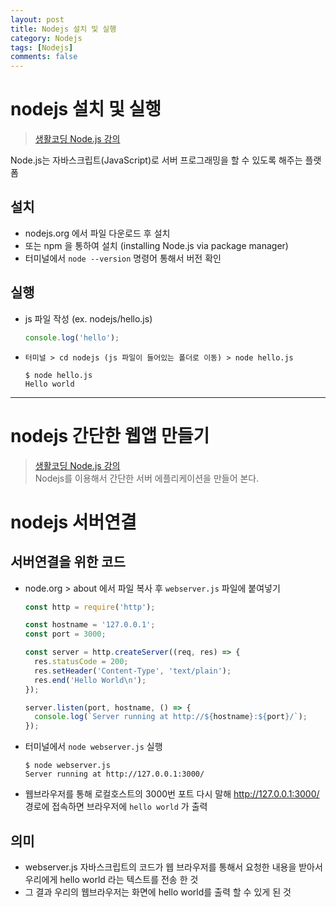 ```yaml
---
layout: post
title: Nodejs 설치 및 실행
category: Nodejs
tags: [Nodejs]
comments: false
---
```

# nodejs 설치 및 실행
> [생활코딩 Node.js 강의](https://www.inflearn.com/course/nodejs-%EA%B0%95%EC%A2%8C-%EC%83%9D%ED%99%9C%EC%BD%94%EB%94%A9#)

Node.js는 자바스크립트(JavaScript)로 서버 프로그래밍을 할 수 있도록 해주는 플랫폼

## 설치
-  nodejs.org 에서 파일 다운로드 후 설치
-  또는 npm 을 통하여 설치 (installing Node.js via package manager)
-  터미널에서 `node --version` 명령어 통해서 버전 확인

## 실행
- js 파일 작성 (ex. nodejs/hello.js)

  ```javascript
  console.log('hello');
  ```
- `터미널 > cd nodejs (js 파일이 들어있는 폴더로 이동) > node hello.js`

  ```
  $ node hello.js
  Hello world
  ```
---

# nodejs 간단한 웹앱 만들기
> [생활코딩 Node.js 강의](https://www.inflearn.com/course/nodejs-%EA%B0%95%EC%A2%8C-%EC%83%9D%ED%99%9C%EC%BD%94%EB%94%A9#)   
> Nodejs를 이용해서 간단한 서버 에플리케이션을 만들어 본다.

# nodejs 서버연결

## 서버연결을 위한 코드
- node.org > about 에서 파일 복사 후 `webserver.js` 파일에 붙여넣기

  ```javascript
  const http = require('http');

  const hostname = '127.0.0.1';
  const port = 3000;

  const server = http.createServer((req, res) => {
    res.statusCode = 200;
    res.setHeader('Content-Type', 'text/plain');
    res.end('Hello World\n');
  });

  server.listen(port, hostname, () => {
    console.log(`Server running at http://${hostname}:${port}/`);
  });
  ```

- 터미널에서 `node webserver.js` 실행

  ```
  $ node webserver.js
  Server running at http://127.0.0.1:3000/
  ```
- 웹브라우저를 통해 로컬호스트의 3000번 포트 다시 말해 http://127.0.0.1:3000/ 경로에 접속하면 브라우저에 `hello world` 가 출력

## 의미

- webserver.js 자바스크립트의 코드가 웹 브라우저를 통해서 요청한 내용을 받아서 우리에게 hello world 라는 텍스트를 전송 한 것
- 그 결과 우리의 웹브라우저는 화면에 hello world를 출력 할 수 있게 된 것  
